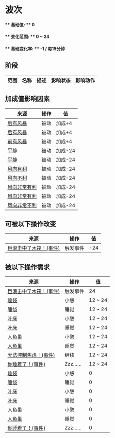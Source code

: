 # 波次  
#### ** 基础值: ** 0   
#### ** 变化范围: ** 0 ~ 24  
#### ** 基础变化率: ** -1 / 每15分钟   
## 阶段  
范围  |  名称  |  描述  |  影响状态  |  影响动作  
----  |  ----  |  ----  |  ----  |  ----  
## 加成值影响因素  
来源  |  操作  |  值  
----  |  ----  |  ----  
[后有风暴](OpenSea_StormBehind.md)  |  被动  |  加成+4  
[后有风暴](OpenSea_StormBehindInfinite.md)  |  被动  |  加成+4  
[前有风暴](OpenSea_StormFront.md)  |  被动  |  加成+4  
[平静](OpenSea_Calm.md)  |  被动  |  加成-24  
[平静](OpenSea_CalmInfinite.md)  |  被动  |  加成-24  
[风向有利](OpenSea_Favourable.md)  |  被动  |  加成-24  
[风向不利](OpenSea_UnFavourable.md)  |  被动  |  加成-24  
[风向非常有利](OpenSea_VeryFavourable.md)  |  被动  |  加成-24  
[风向非常有利](OpenSea_VeryFavourableInfinite.md)  |  被动  |  加成-24  
[风向非常不利](OpenSea_VeryUnFavourable.md)  |  被动  |  加成-24  
## 可被以下操作改变  
来源  |  操作  |  值  
----  |  ----  |  ----  
[巨浪击中了木筏！(事件)](Event_Wave.md)  |  触发事件  |  -24  
## 被以下操作需求  
来源  |  操作  |  值  
----  |  ----  |  ----  
[巨浪击中了木筏！(事件)](Event_Wave.md)  |  触发事件  |  24  
[睡袋](BedRoll.md)  |  小憩  |  12 ~ 24  
[睡袋](BedRoll.md)  |  睡觉  |  12 ~ 24  
[叶床](LeafBed.md)  |  小憩  |  12 ~ 24  
[叶床](LeafBed.md)  |  睡觉  |  12 ~ 24  
[人鱼巢](MermaidNest.md)  |  小憩  |  12 ~ 24  
[人鱼巢](MermaidNest.md)  |  睡觉  |  12 ~ 24  
[无法控制焦虑！(事件)](Event_AnxietyAttack.md)  |  继续  |  12 ~ 24  
[你睡着了！(事件)](Event_FallingAsleep.md)  |  Zzz……  |  12 ~ 24  
[睡袋](BedRoll.md)  |  小憩  |  0  
[睡袋](BedRoll.md)  |  睡觉  |  0  
[叶床](LeafBed.md)  |  小憩  |  0  
[叶床](LeafBed.md)  |  睡觉  |  0  
[人鱼巢](MermaidNest.md)  |  小憩  |  0  
[人鱼巢](MermaidNest.md)  |  睡觉  |  0  
[你睡着了！(事件)](Event_FallingAsleep.md)  |  Zzz……  |  0  


<script>document.title="波次 - 卡牌生存百科 Card Survival Wiki";</script>